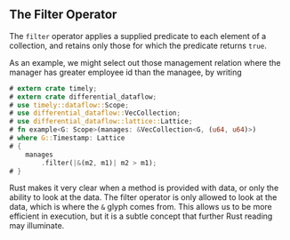 ## The Filter Operator

The `filter` operator applies a supplied predicate to each element of a collection, and retains only those for which the predicate returns `true`.

As an example, we might select out those management relation where the manager has greater employee id than the managee, by writing

```rust
# extern crate timely;
# extern crate differential_dataflow;
# use timely::dataflow::Scope;
# use differential_dataflow::VecCollection;
# use differential_dataflow::lattice::Lattice;
# fn example<G: Scope>(manages: &VecCollection<G, (u64, u64)>)
# where G::Timestamp: Lattice
# {
    manages
        .filter(|&(m2, m1)| m2 > m1);
# }
```

Rust makes it very clear when a method is provided with data, or only the ability to look at the data. The filter operator is only allowed to look at the data, which is where the `&` glyph comes from. This allows us to be more efficient in execution, but it is a subtle concept that further Rust reading may illuminate.
